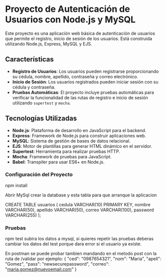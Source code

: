 # Proyecto de Autenticación de Usuarios con Node.js y MySQL

Este proyecto es una aplicación web básica de autenticación de usuarios que permite el registro, inicio de sesión de los usuarios. Está construida utilizando Node.js, Express, MySQL y EJS.

## Características

- **Registro de Usuarios**: Los usuarios pueden registrarse proporcionando su cédula, nombre, apellido, contraseña y correo electrónico.
- **Inicio de Sesión**: Los usuarios registrados pueden iniciar sesión con su cédula y contraseña.
- **Pruebas Automáticas**: El proyecto incluye pruebas automáticas para verificar la funcionalidad de las rutas de registro e inicio de sesión utilizando `supertest` y `mocha`.

## Tecnologías Utilizadas

- **Node.js**: Plataforma de desarrollo en JavaScript para el backend.
- **Express**: Framework de Node.js para construir aplicaciones web.
- **MySQL**: Sistema de gestión de bases de datos relacional.
- **EJS**: Motor de plantillas para generar HTML dinámico en el servidor.
- **Supertest**: Herramienta para realizar pruebas HTTP.
- **Mocha**: Framework de pruebas para JavaScript.
- **Babel**: Transpiler para usar ES6+ en Node.js.


### Configuración del Proyecto

npm install

Abrir MySql crear la database y esta tabla para que arranque la aplicacion

CREATE TABLE usuarios (
    cedula VARCHAR(10) PRIMARY KEY,
    nombre VARCHAR(50),
    apellido VARCHAR(50),
    correo VARCHAR(100),
    password VARCHAR(255)
);

### Pruebas
npm test
subira los datos a mysql, si quieres repetir las pruebas deberas cambiar los datos del test porque dara error si el usuario ya existe.

En postman se puede probar tambien mandando en el metodo post con la ruta de /validar
por ejemplo: {
  "ced": "0987654321",
  "nom": "Maria",
  "apell": "Gomez",
  "pass": "newsecurepassword",
  "correo": "maria.gomez@nuevoemail.com"
}
